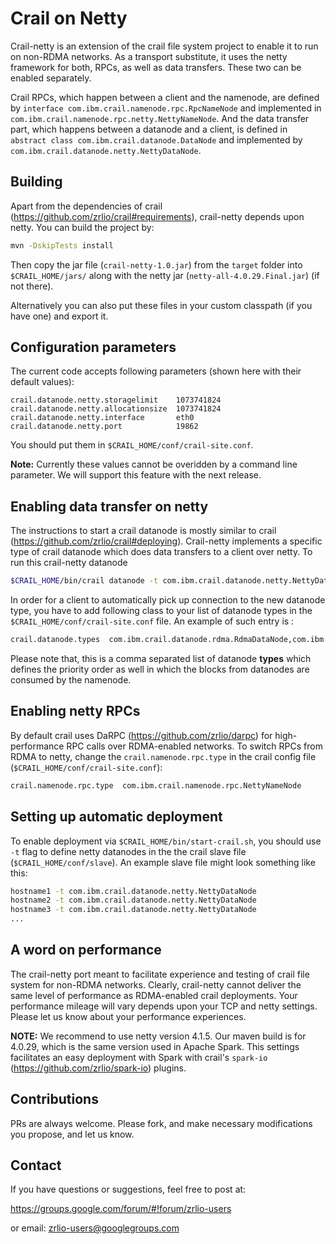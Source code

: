 # Crail on Netty

Crail-netty is an extension of the crail file system project to enable 
it to run on non-RDMA networks. As a transport substitute, it uses the 
netty framework for both, RPCs, as well as data transfers. These two 
can be enabled separately. 

Crail RPCs, which happen between a client and the namenode, are defined 
by `interface com.ibm.crail.namenode.rpc.RpcNameNode` and implemented in 
`com.ibm.crail.namenode.rpc.netty.NettyNameNode`. And the data transfer 
part, which happens between a datanode and a client, is defined in 
`abstract class com.ibm.crail.datanode.DataNode` and implemented by 
`com.ibm.crail.datanode.netty.NettyDataNode`.

## Building 

Apart from the dependencies of crail (https://github.com/zrlio/crail#requirements),
crail-netty depends upon netty. You can build the project by:
```bash
mvn -DskipTests install
```
Then copy the jar file (`crail-netty-1.0.jar`) from the `target` folder 
into `$CRAIL_HOME/jars/` along with the netty jar (`netty-all-4.0.29.Final.jar`) 
(if not there). 

Alternatively you can also put these files in your custom classpath 
(if you have one) and export it.

## Configuration parameters
The current code accepts following parameters (shown here with their 
default values):
```
crail.datanode.netty.storagelimit    1073741824
crail.datanode.netty.allocationsize  1073741824
crail.datanode.netty.interface       eth0  
crail.datanode.netty.port            19862
```

You should put them in `$CRAIL_HOME/conf/crail-site.conf`. 

**Note:** Currently these values cannot be overidden by a command line 
parameter. We will support this feature with the next release.

## Enabling data transfer on netty
The instructions to start a crail datanode is mostly similar to crail
(https://github.com/zrlio/crail#deploying). Crail-netty implements a 
specific type of crail datanode which does data transfers to a client 
over netty. To run this crail-netty datanode
```bash 
$CRAIL_HOME/bin/crail datanode -t com.ibm.crail.datanode.netty.NettyDataNode
```
In order for a client to automatically pick up connection to the new 
datanode type, you have to add following class to your list of datanode 
types in the `$CRAIL_HOME/conf/crail-site.conf` file. An example of 
such entry is : 

```bash
crail.datanode.types  com.ibm.crail.datanode.rdma.RdmaDataNode,com.ibm.crail.datanode.netty.NettyDataNode
```

Please note that, this is a comma separated list of datanode **types** 
which defines the priority order as well in which the blocks from 
datanodes are consumed by the namenode. 

## Enabling netty RPCs

By default crail uses DaRPC (https://github.com/zrlio/darpc) for 
high-performance RPC calls over RDMA-enabled networks. To switch RPCs 
from RDMA to netty, change the `crail.namenode.rpc.type` in the crail 
config file (`$CRAIL_HOME/conf/crail-site.conf`): 
```bash
crail.namenode.rpc.type  com.ibm.crail.namenode.rpc.NettyNameNode
```

## Setting up automatic deployment

To enable deployment via `$CRAIL_HOME/bin/start-crail.sh`, you should 
use `-t` flag to define netty datanodes in the the crail slave file 
(`$CRAIL_HOME/conf/slave`). An example slave file might look something 
like this: 
```bash
hostname1 -t com.ibm.crail.datanode.netty.NettyDataNode
hostname2 -t com.ibm.crail.datanode.netty.NettyDataNode
hostname3 -t com.ibm.crail.datanode.netty.NettyDataNode
...
```
## A word on performance 
The crail-netty port meant to facilitate experience and testing of crail 
file system for non-RDMA networks. Clearly, crail-netty cannot deliver 
the same level of performance as RDMA-enabled crail deployments. Your 
performance mileage will vary depends upon your TCP and netty settings.
Please let us know about your performance experiences.

**NOTE:** We recommend to use netty version 4.1.5. Our maven build is 
for 4.0.29, which is the same version used in Apache Spark. This 
settings facilitates an easy deployment with Spark with 
crail's `spark-io` (https://github.com/zrlio/spark-io) plugins. 

## Contributions

PRs are always welcome. Please fork, and make necessary modifications 
you propose, and let us know. 

## Contact 

If you have questions or suggestions, feel free to post at:

https://groups.google.com/forum/#!forum/zrlio-users

or email: zrlio-users@googlegroups.com
